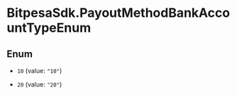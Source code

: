 # BitpesaSdk.PayoutMethodBankAccountTypeEnum

## Enum


* `10` (value: `"10"`)

* `20` (value: `"20"`)


